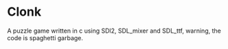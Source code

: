 # Clonk
A puzzle game written in c using SDl2, SDL_mixer and SDL_ttf, warning, the code is spaghetti garbage.
